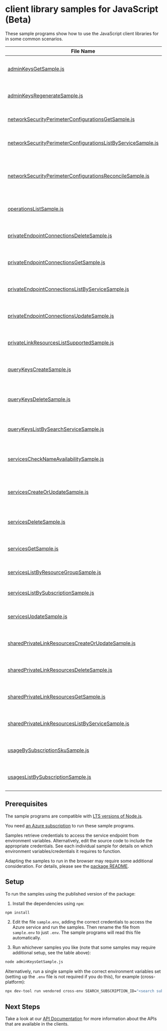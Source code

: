 # client library samples for JavaScript (Beta)

These sample programs show how to use the JavaScript client libraries for in some common scenarios.

| **File Name**                                                                                                             | **Description**                                                                                                                                                                                                                                                                                                                                                                                                 |
| ------------------------------------------------------------------------------------------------------------------------- | --------------------------------------------------------------------------------------------------------------------------------------------------------------------------------------------------------------------------------------------------------------------------------------------------------------------------------------------------------------------------------------------------------------- |
| [adminKeysGetSample.js][adminkeysgetsample]                                                                               | Gets the primary and secondary admin API keys for the specified Azure AI Search service. x-ms-original-file: specification/search/resource-manager/Microsoft.Search/preview/2024-06-01-preview/examples/SearchGetAdminKeys.json                                                                                                                                                                                 |
| [adminKeysRegenerateSample.js][adminkeysregeneratesample]                                                                 | Regenerates either the primary or secondary admin API key. You can only regenerate one key at a time. x-ms-original-file: specification/search/resource-manager/Microsoft.Search/preview/2024-06-01-preview/examples/SearchRegenerateAdminKey.json                                                                                                                                                              |
| [networkSecurityPerimeterConfigurationsGetSample.js][networksecurityperimeterconfigurationsgetsample]                     | Gets a network security perimeter configuration. x-ms-original-file: specification/search/resource-manager/Microsoft.Search/preview/2024-06-01-preview/examples/NetworkSecurityPerimeterConfigurationsGet.json                                                                                                                                                                                                  |
| [networkSecurityPerimeterConfigurationsListByServiceSample.js][networksecurityperimeterconfigurationslistbyservicesample] | Gets a list of network security perimeter configurations for a search service. x-ms-original-file: specification/search/resource-manager/Microsoft.Search/preview/2024-06-01-preview/examples/NetworkSecurityPerimeterConfigurationsListByService.json                                                                                                                                                          |
| [networkSecurityPerimeterConfigurationsReconcileSample.js][networksecurityperimeterconfigurationsreconcilesample]         | Reconcile network security perimeter configuration for the Azure AI Search resource provider. This triggers a manual resync with network security perimeter configurations by ensuring the search service carries the latest configuration. x-ms-original-file: specification/search/resource-manager/Microsoft.Search/preview/2024-06-01-preview/examples/NetworkSecurityPerimeterConfigurationsReconcile.json |
| [operationsListSample.js][operationslistsample]                                                                           | Lists all of the available REST API operations of the Microsoft.Search provider. x-ms-original-file: specification/search/resource-manager/Microsoft.Search/preview/2024-06-01-preview/examples/SearchListOperations.json                                                                                                                                                                                       |
| [privateEndpointConnectionsDeleteSample.js][privateendpointconnectionsdeletesample]                                       | Disconnects the private endpoint connection and deletes it from the search service. x-ms-original-file: specification/search/resource-manager/Microsoft.Search/preview/2024-06-01-preview/examples/DeletePrivateEndpointConnection.json                                                                                                                                                                         |
| [privateEndpointConnectionsGetSample.js][privateendpointconnectionsgetsample]                                             | Gets the details of the private endpoint connection to the search service in the given resource group. x-ms-original-file: specification/search/resource-manager/Microsoft.Search/preview/2024-06-01-preview/examples/GetPrivateEndpointConnection.json                                                                                                                                                         |
| [privateEndpointConnectionsListByServiceSample.js][privateendpointconnectionslistbyservicesample]                         | Gets a list of all private endpoint connections in the given service. x-ms-original-file: specification/search/resource-manager/Microsoft.Search/preview/2024-06-01-preview/examples/ListPrivateEndpointConnectionsByService.json                                                                                                                                                                               |
| [privateEndpointConnectionsUpdateSample.js][privateendpointconnectionsupdatesample]                                       | Updates a private endpoint connection to the search service in the given resource group. x-ms-original-file: specification/search/resource-manager/Microsoft.Search/preview/2024-06-01-preview/examples/UpdatePrivateEndpointConnection.json                                                                                                                                                                    |
| [privateLinkResourcesListSupportedSample.js][privatelinkresourceslistsupportedsample]                                     | Gets a list of all supported private link resource types for the given service. x-ms-original-file: specification/search/resource-manager/Microsoft.Search/preview/2024-06-01-preview/examples/ListSupportedPrivateLinkResources.json                                                                                                                                                                           |
| [queryKeysCreateSample.js][querykeyscreatesample]                                                                         | Generates a new query key for the specified search service. You can create up to 50 query keys per service. x-ms-original-file: specification/search/resource-manager/Microsoft.Search/preview/2024-06-01-preview/examples/SearchCreateQueryKey.json                                                                                                                                                            |
| [queryKeysDeleteSample.js][querykeysdeletesample]                                                                         | Deletes the specified query key. Unlike admin keys, query keys are not regenerated. The process for regenerating a query key is to delete and then recreate it. x-ms-original-file: specification/search/resource-manager/Microsoft.Search/preview/2024-06-01-preview/examples/SearchDeleteQueryKey.json                                                                                                        |
| [queryKeysListBySearchServiceSample.js][querykeyslistbysearchservicesample]                                               | Returns the list of query API keys for the given Azure AI Search service. x-ms-original-file: specification/search/resource-manager/Microsoft.Search/preview/2024-06-01-preview/examples/SearchListQueryKeysBySearchService.json                                                                                                                                                                                |
| [servicesCheckNameAvailabilitySample.js][serviceschecknameavailabilitysample]                                             | Checks whether or not the given search service name is available for use. Search service names must be globally unique since they are part of the service URI (https://<name>.search.windows.net). x-ms-original-file: specification/search/resource-manager/Microsoft.Search/preview/2024-06-01-preview/examples/SearchCheckNameAvailability.json                                                              |
| [servicesCreateOrUpdateSample.js][servicescreateorupdatesample]                                                           | Creates or updates a search service in the given resource group. If the search service already exists, all properties will be updated with the given values. x-ms-original-file: specification/search/resource-manager/Microsoft.Search/preview/2024-06-01-preview/examples/SearchCreateOrUpdateService.json                                                                                                    |
| [servicesDeleteSample.js][servicesdeletesample]                                                                           | Deletes a search service in the given resource group, along with its associated resources. x-ms-original-file: specification/search/resource-manager/Microsoft.Search/preview/2024-06-01-preview/examples/SearchDeleteService.json                                                                                                                                                                              |
| [servicesGetSample.js][servicesgetsample]                                                                                 | Gets the search service with the given name in the given resource group. x-ms-original-file: specification/search/resource-manager/Microsoft.Search/preview/2024-06-01-preview/examples/SearchGetService.json                                                                                                                                                                                                   |
| [servicesListByResourceGroupSample.js][serviceslistbyresourcegroupsample]                                                 | Gets a list of all Search services in the given resource group. x-ms-original-file: specification/search/resource-manager/Microsoft.Search/preview/2024-06-01-preview/examples/SearchListServicesByResourceGroup.json                                                                                                                                                                                           |
| [servicesListBySubscriptionSample.js][serviceslistbysubscriptionsample]                                                   | Gets a list of all Search services in the given subscription. x-ms-original-file: specification/search/resource-manager/Microsoft.Search/preview/2024-06-01-preview/examples/SearchListServicesBySubscription.json                                                                                                                                                                                              |
| [servicesUpdateSample.js][servicesupdatesample]                                                                           | Updates an existing search service in the given resource group. x-ms-original-file: specification/search/resource-manager/Microsoft.Search/preview/2024-06-01-preview/examples/SearchUpdateService.json                                                                                                                                                                                                         |
| [sharedPrivateLinkResourcesCreateOrUpdateSample.js][sharedprivatelinkresourcescreateorupdatesample]                       | Initiates the creation or update of a shared private link resource managed by the search service in the given resource group. x-ms-original-file: specification/search/resource-manager/Microsoft.Search/preview/2024-06-01-preview/examples/CreateOrUpdateSharedPrivateLinkResource.json                                                                                                                       |
| [sharedPrivateLinkResourcesDeleteSample.js][sharedprivatelinkresourcesdeletesample]                                       | Initiates the deletion of the shared private link resource from the search service. x-ms-original-file: specification/search/resource-manager/Microsoft.Search/preview/2024-06-01-preview/examples/DeleteSharedPrivateLinkResource.json                                                                                                                                                                         |
| [sharedPrivateLinkResourcesGetSample.js][sharedprivatelinkresourcesgetsample]                                             | Gets the details of the shared private link resource managed by the search service in the given resource group. x-ms-original-file: specification/search/resource-manager/Microsoft.Search/preview/2024-06-01-preview/examples/GetSharedPrivateLinkResource.json                                                                                                                                                |
| [sharedPrivateLinkResourcesListByServiceSample.js][sharedprivatelinkresourceslistbyservicesample]                         | Gets a list of all shared private link resources managed by the given service. x-ms-original-file: specification/search/resource-manager/Microsoft.Search/preview/2024-06-01-preview/examples/ListSharedPrivateLinkResourcesByService.json                                                                                                                                                                      |
| [usageBySubscriptionSkuSample.js][usagebysubscriptionskusample]                                                           | Gets the quota usage for a search sku in the given subscription. x-ms-original-file: specification/search/resource-manager/Microsoft.Search/preview/2024-06-01-preview/examples/GetQuotaUsage.json                                                                                                                                                                                                              |
| [usagesListBySubscriptionSample.js][usageslistbysubscriptionsample]                                                       | Get a list of all Azure AI Search quota usages across the subscription. x-ms-original-file: specification/search/resource-manager/Microsoft.Search/preview/2024-06-01-preview/examples/GetQuotaUsagesList.json                                                                                                                                                                                                  |

## Prerequisites

The sample programs are compatible with [LTS versions of Node.js](https://github.com/nodejs/release#release-schedule).

You need [an Azure subscription][freesub] to run these sample programs.

Samples retrieve credentials to access the service endpoint from environment variables. Alternatively, edit the source code to include the appropriate credentials. See each individual sample for details on which environment variables/credentials it requires to function.

Adapting the samples to run in the browser may require some additional consideration. For details, please see the [package README][package].

## Setup

To run the samples using the published version of the package:

1. Install the dependencies using `npm`:

```bash
npm install
```

2. Edit the file `sample.env`, adding the correct credentials to access the Azure service and run the samples. Then rename the file from `sample.env` to just `.env`. The sample programs will read this file automatically.

3. Run whichever samples you like (note that some samples may require additional setup, see the table above):

```bash
node adminKeysGetSample.js
```

Alternatively, run a single sample with the correct environment variables set (setting up the `.env` file is not required if you do this), for example (cross-platform):

```bash
npx dev-tool run vendored cross-env SEARCH_SUBSCRIPTION_ID="<search subscription id>" SEARCH_RESOURCE_GROUP="<search resource group>" node adminKeysGetSample.js
```

## Next Steps

Take a look at our [API Documentation][apiref] for more information about the APIs that are available in the clients.

[adminkeysgetsample]: https://github.com/Azure/azure-sdk-for-js/blob/main/sdk/search/arm-search/samples/v4-beta/javascript/adminKeysGetSample.js
[adminkeysregeneratesample]: https://github.com/Azure/azure-sdk-for-js/blob/main/sdk/search/arm-search/samples/v4-beta/javascript/adminKeysRegenerateSample.js
[networksecurityperimeterconfigurationsgetsample]: https://github.com/Azure/azure-sdk-for-js/blob/main/sdk/search/arm-search/samples/v4-beta/javascript/networkSecurityPerimeterConfigurationsGetSample.js
[networksecurityperimeterconfigurationslistbyservicesample]: https://github.com/Azure/azure-sdk-for-js/blob/main/sdk/search/arm-search/samples/v4-beta/javascript/networkSecurityPerimeterConfigurationsListByServiceSample.js
[networksecurityperimeterconfigurationsreconcilesample]: https://github.com/Azure/azure-sdk-for-js/blob/main/sdk/search/arm-search/samples/v4-beta/javascript/networkSecurityPerimeterConfigurationsReconcileSample.js
[operationslistsample]: https://github.com/Azure/azure-sdk-for-js/blob/main/sdk/search/arm-search/samples/v4-beta/javascript/operationsListSample.js
[privateendpointconnectionsdeletesample]: https://github.com/Azure/azure-sdk-for-js/blob/main/sdk/search/arm-search/samples/v4-beta/javascript/privateEndpointConnectionsDeleteSample.js
[privateendpointconnectionsgetsample]: https://github.com/Azure/azure-sdk-for-js/blob/main/sdk/search/arm-search/samples/v4-beta/javascript/privateEndpointConnectionsGetSample.js
[privateendpointconnectionslistbyservicesample]: https://github.com/Azure/azure-sdk-for-js/blob/main/sdk/search/arm-search/samples/v4-beta/javascript/privateEndpointConnectionsListByServiceSample.js
[privateendpointconnectionsupdatesample]: https://github.com/Azure/azure-sdk-for-js/blob/main/sdk/search/arm-search/samples/v4-beta/javascript/privateEndpointConnectionsUpdateSample.js
[privatelinkresourceslistsupportedsample]: https://github.com/Azure/azure-sdk-for-js/blob/main/sdk/search/arm-search/samples/v4-beta/javascript/privateLinkResourcesListSupportedSample.js
[querykeyscreatesample]: https://github.com/Azure/azure-sdk-for-js/blob/main/sdk/search/arm-search/samples/v4-beta/javascript/queryKeysCreateSample.js
[querykeysdeletesample]: https://github.com/Azure/azure-sdk-for-js/blob/main/sdk/search/arm-search/samples/v4-beta/javascript/queryKeysDeleteSample.js
[querykeyslistbysearchservicesample]: https://github.com/Azure/azure-sdk-for-js/blob/main/sdk/search/arm-search/samples/v4-beta/javascript/queryKeysListBySearchServiceSample.js
[serviceschecknameavailabilitysample]: https://github.com/Azure/azure-sdk-for-js/blob/main/sdk/search/arm-search/samples/v4-beta/javascript/servicesCheckNameAvailabilitySample.js
[servicescreateorupdatesample]: https://github.com/Azure/azure-sdk-for-js/blob/main/sdk/search/arm-search/samples/v4-beta/javascript/servicesCreateOrUpdateSample.js
[servicesdeletesample]: https://github.com/Azure/azure-sdk-for-js/blob/main/sdk/search/arm-search/samples/v4-beta/javascript/servicesDeleteSample.js
[servicesgetsample]: https://github.com/Azure/azure-sdk-for-js/blob/main/sdk/search/arm-search/samples/v4-beta/javascript/servicesGetSample.js
[serviceslistbyresourcegroupsample]: https://github.com/Azure/azure-sdk-for-js/blob/main/sdk/search/arm-search/samples/v4-beta/javascript/servicesListByResourceGroupSample.js
[serviceslistbysubscriptionsample]: https://github.com/Azure/azure-sdk-for-js/blob/main/sdk/search/arm-search/samples/v4-beta/javascript/servicesListBySubscriptionSample.js
[servicesupdatesample]: https://github.com/Azure/azure-sdk-for-js/blob/main/sdk/search/arm-search/samples/v4-beta/javascript/servicesUpdateSample.js
[sharedprivatelinkresourcescreateorupdatesample]: https://github.com/Azure/azure-sdk-for-js/blob/main/sdk/search/arm-search/samples/v4-beta/javascript/sharedPrivateLinkResourcesCreateOrUpdateSample.js
[sharedprivatelinkresourcesdeletesample]: https://github.com/Azure/azure-sdk-for-js/blob/main/sdk/search/arm-search/samples/v4-beta/javascript/sharedPrivateLinkResourcesDeleteSample.js
[sharedprivatelinkresourcesgetsample]: https://github.com/Azure/azure-sdk-for-js/blob/main/sdk/search/arm-search/samples/v4-beta/javascript/sharedPrivateLinkResourcesGetSample.js
[sharedprivatelinkresourceslistbyservicesample]: https://github.com/Azure/azure-sdk-for-js/blob/main/sdk/search/arm-search/samples/v4-beta/javascript/sharedPrivateLinkResourcesListByServiceSample.js
[usagebysubscriptionskusample]: https://github.com/Azure/azure-sdk-for-js/blob/main/sdk/search/arm-search/samples/v4-beta/javascript/usageBySubscriptionSkuSample.js
[usageslistbysubscriptionsample]: https://github.com/Azure/azure-sdk-for-js/blob/main/sdk/search/arm-search/samples/v4-beta/javascript/usagesListBySubscriptionSample.js
[apiref]: https://docs.microsoft.com/javascript/api/@azure/arm-search?view=azure-node-preview
[freesub]: https://azure.microsoft.com/free/
[package]: https://github.com/Azure/azure-sdk-for-js/tree/main/sdk/search/arm-search/README.md
